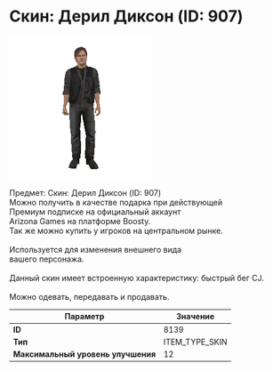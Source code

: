 # Скин: Дерил Диксон (ID: 907)

![Item Image](../img/8139.webp?raw=true)

Предмет: Скин: Дерил Диксон (ID: 907)<br>Можно получить в качестве подарка при действующей<br>Премиум подписке на официальный аккаунт<br>Arizona Games на платформе Boosty.<br>Так же можно купить у игроков на центральном рынке.<br><br>Используется для изменения внешнего вида<br>вашего персонажа.<br><br>Данный скин имеет встроенную характеристику: быстрый бег CJ.<br><br>Можно одевать, передавать и продавать.


| Параметр | Значение |
|----------|----------|
| **ID** | 8139 |
| **Тип** | ITEM_TYPE_SKIN |
| **Максимальный уровень улучшения** | 12 |

